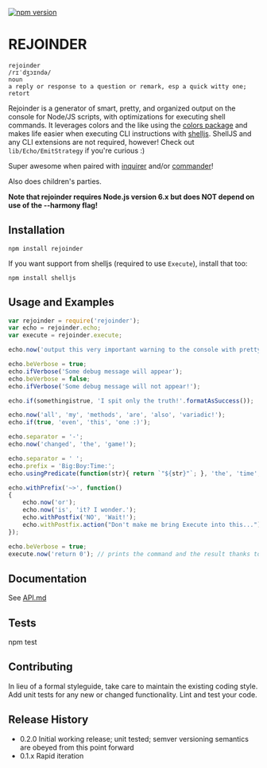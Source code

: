 [![npm version](https://badge.fury.io/js/rejoinder.svg)](https://badge.fury.io/js/rejoinder)

# REJOINDER

    rejoinder
    /rɪˈdʒɔɪndə/
    noun
    a reply or response to a question or remark, esp a quick witty one; retort

Rejoinder is a generator of smart, pretty, and organized output on the console for Node/JS scripts, with optimizations
for executing shell commands. It leverages colors and the like using the [colors package](https://www.npmjs.com/package/colors)
and makes life easier when executing CLI instructions with [shelljs](https://www.npmjs.com/package/shelljs). ShellJS and
any CLI extensions are not required, however! Check out `lib/Echo/EmitStrategy` if you're curious :)

Super awesome when paired with [inquirer](https://www.npmjs.com/package/inquirer) and/or [commander](https://www.npmjs.com/package/commander)!

Also does children's parties.

**Note that rejoinder requires Node.js version 6.x but does NOT depend on use of the --harmony flag!**

## Installation

```shell
npm install rejoinder
```

If you want support from shelljs (required to use `Execute`), install that too:

```shell
npm install shelljs
```

## Usage and Examples

```javascript
var rejoinder = require('rejoinder');
var echo = rejoinder.echo;
var execute = rejoinder.execute;

echo.now('output this very important warning to the console with pretty colors'.formatAsWarning());

echo.beVerbose = true;
echo.ifVerbose('Some debug message will appear');
echo.beVerbose = false;
echo.ifVerbose('Some debug message will not appear!');

echo.if(somethingistrue, 'I spit only the truth!'.formatAsSuccess());

echo.now('all', 'my', 'methods', 'are', 'also', 'variadic!');
echo.if(true, 'even', 'this', 'one :)');

echo.separator = '-';
echo.now('changed', 'the', 'game!');

echo.separator = ' ';
echo.prefix = 'Big:Boy:Time:';
echo.usingPredicate(function(str){ return `"${str}"`; }, 'the', 'time', 'for', 'fun and games is', 'over!');

echo.withPrefix('~>', function()
{
    echo.now('or');
    echo.now('is', 'it? I wonder.');
    echo.withPostfix('NO', 'Wait!');
    echo.withPostfix.action("Don't make me bring Execute into this...");
});

echo.beVerbose = true;
execute.now('return 0'); // prints the command and the result thanks to echo.beVerbose!
```

## Documentation
See [API.md](API.md)

## Tests

  npm test

## Contributing

In lieu of a formal styleguide, take care to maintain the existing coding style.
Add unit tests for any new or changed functionality. Lint and test your code.

## Release History

* 0.2.0 Initial working release; unit tested; semver versioning semantics are obeyed from this point forward
* 0.1.x Rapid iteration
